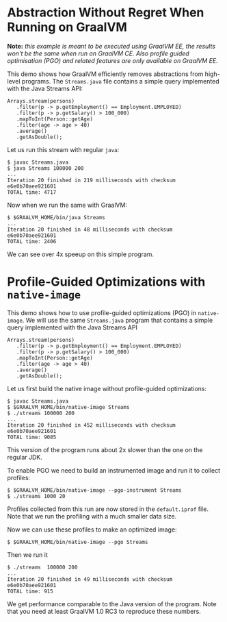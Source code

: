 # Abstraction Without Regret When Running on GraalVM

**Note:** _this example is meant to be executed using GraalVM EE, the results won't be the same when run on GraalVM CE. Also profile guided optimisation (PGO) and related features are only available on GraalVM EE._

This demo shows how GraalVM efficiently removes abstractions from high-level programs. The `Streams.java` file contains a simple query implemented with the Java Streams API:
```
Arrays.stream(persons)
   .filter(p -> p.getEmployment() == Employment.EMPLOYED)
   .filter(p -> p.getSalary() > 100_000)
   .mapToInt(Person::getAge)
   .filter(age -> age > 40)
   .average()
   .getAsDouble();
```

Let us run this stream with regular `java`:
```
$ javac Streams.java
$ java Streams 100000 200
...
Iteration 20 finished in 219 milliseconds with checksum e6e0b70aee921601
TOTAL time: 4717
```

Now when we run the same with GraalVM:
```
$ $GRAALVM_HOME/bin/java Streams
...
Iteration 20 finished in 48 milliseconds with checksum e6e0b70aee921601
TOTAL time: 2406
```

We can see over 4x speeup on this simple program.

# Profile-Guided Optimizations with `native-image`

This demo shows how to use profile-guided optimizations (PGO) in `native-image`. We will use the same `Streams.java` program that contains a simple query implemented with the Java Streams API
```
Arrays.stream(persons)
   .filter(p -> p.getEmployment() == Employment.EMPLOYED)
   .filter(p -> p.getSalary() > 100_000)
   .mapToInt(Person::getAge)
   .filter(age -> age > 40)
   .average()
   .getAsDouble();
```

Let us first build the native image without profile-guided optimizations:
```
$ javac Streams.java
$ $GRAALVM_HOME/bin/native-image Streams
$ ./streams 100000 200
...
Iteration 20 finished in 452 milliseconds with checksum e6e0b70aee921601
TOTAL time: 9085
```
This version of the program runs about 2x slower than the one on the regular JDK.

To enable PGO we need to build an instrumented image and run it to collect profiles:
```
$ $GRAALVM_HOME/bin/native-image --pgo-instrument Streams
$ ./streams 1000 20
```
Profiles collected from this run are now stored in the `default.iprof` file. Note that we run the profiling with a much smaller data size.

Now we can use these profiles to make an optimized image:
```
$ $GRAALVM_HOME/bin/native-image --pgo Streams
```
Then we run it
```
$ ./streams  100000 200
...
Iteration 20 finished in 49 milliseconds with checksum e6e0b70aee921601
TOTAL time: 915
```

We get performance comparable to the Java version of the program. Note that you need at least GraalVM 1.0 RC3 to reproduce these numbers.